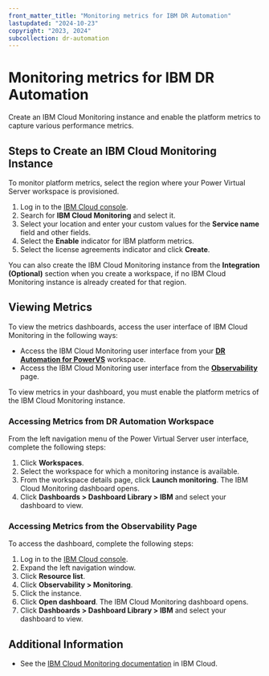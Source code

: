```yaml
---
front_matter_title: "Monitoring metrics for IBM DR Automation"
lastupdated: "2024-10-23"
copyright: "2023, 2024"
subcollection: dr-automation
---
```

# Monitoring metrics for IBM DR Automation

Create an IBM Cloud Monitoring instance and enable the platform metrics to capture various performance metrics.

## Steps to Create an IBM Cloud Monitoring Instance

To monitor platform metrics, select the region where your Power Virtual Server workspace is provisioned.

1. Log in to the [IBM Cloud console](https://cloud.ibm.com/).
2. Search for **IBM Cloud Monitoring** and select it.
3. Select your location and enter your custom values for the **Service name** field and other fields.
4. Select the **Enable** indicator for IBM platform metrics.
5. Select the license agreements indicator and click **Create**.

You can also create the IBM Cloud Monitoring instance from the **Integration (Optional)** section when you create a workspace, if no IBM Cloud Monitoring instance is already created for that region.

## Viewing Metrics

To view the metrics dashboards, access the user interface of IBM Cloud Monitoring in the following ways:

- Access the IBM Cloud Monitoring user interface from your [**DR Automation for PowerVS**](#accessing-metrics-from-dr-automation-workspace) workspace.
- Access the IBM Cloud Monitoring user interface from the [**Observability**](#accessing-metrics-from-the-observability-page) page.

To view metrics in your dashboard, you must enable the platform metrics of the IBM Cloud Monitoring instance.

### Accessing Metrics from DR Automation Workspace

From the left navigation menu of the Power Virtual Server user interface, complete the following steps:

1. Click **Workspaces**.
2. Select the workspace for which a monitoring instance is available.
3. From the workspace details page, click **Launch monitoring**. The IBM Cloud Monitoring dashboard opens.
4. Click **Dashboards > Dashboard Library > IBM** and select your dashboard to view.

### Accessing Metrics from the Observability Page

To access the dashboard, complete the following steps:

1. Log in to the [IBM Cloud console](https://cloud.ibm.com/login).
2. Expand the left navigation window.
3. Click **Resource list**.
4. Click **Observability > Monitoring**.
5. Click the instance.
6. Click **Open dashboard**. The IBM Cloud Monitoring dashboard opens.
7. Click **Dashboards > Dashboard Library > IBM** and select your dashboard to view.

## Additional Information

- See the [IBM Cloud Monitoring documentation](https://cloud.ibm.com/docs/monitoring) in IBM Cloud.
